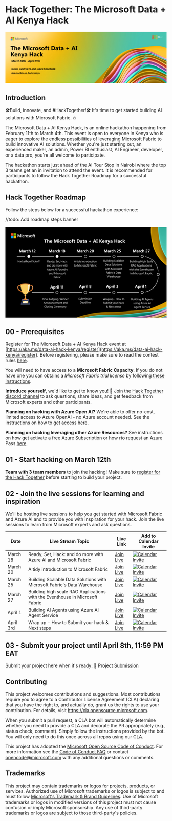 # Hack Together: The Microsoft Data + AI Kenya Hack

![Hack Together](/Assets/the-microsoft-data-and-ai-hack-banner.png)

## Introduction
🛠️Build, innovate, and #HackTogether!🛠️ It's time to get started building AI solutions with Microsoft Fabric. 🔥

The Microsoft Data + AI Kenya Hack, is an online hackathon happening from February 11th to March 4th. This event is open to everyone in Kenya who is eager to explore the endless possibilities of leveraging Microsoft Fabric to build innovative AI solutions. Whether you're just starting out, an experienced maker, an admin, Power BI enthusiast, AI Engineer, developer, or a data pro, you're all welcome to participate.

The hackathon starts just ahead of the AI Tour Stop in Nairobi where the top 3 teams get an in invitation to attend the event. It is recommended for participants to follow the Hack Together Roadmap for a successful hackathon.

## Hack Together Roadmap
Follow the steps below for a successful hackathon experience:

//todo: Add roadmap steps banner

![Hack Together Roadmap](/Assets/hack-together-roadmap.png)


## 00 - Prerequisites
Register for The Microsoft Data + AI Kenya Hack event at [https://aka.ms/data-ai-hack-kenya/register](https://aka.ms/data-ai-hack-kenya/register). Before registering, please make sure to read the contest rules [here](/CONTEST_RULES.md).


You will need to have access to a **Microsoft Fabric Capacity**. If you do not have one you can obtains a *Microsoft Fabric trial license* by following [these instructions](https://aka.ms/upgrade-to-fabric).

**Introduce yourself**, we'd like to get to know you!  🥳 Join the [Hack Together discord channel](https://discord.gg/hTmW9C4t) to ask questions, share ideas, and get feedback from Microsoft experts and other participants. 

**Planning on hacking with Azure Open AI?** We're able to offer no-cost, limited access to Azure OpenAI - no Azure account needed. See the instructions on how to get access [here](/AI_ACCESS.md).

**Planning on hacking leveraging other Azure Resources?** See instructions on how get activate a free Azure Subscription or how rto request an Azure Pass [here](/AZURE_ACCESS.md).

## 01 - Start hacking on March 12th
**Team with 3 team members** to join the hacking! Make sure to [register for the Hack Together](https://aka.ms/data-ai-hack-kenya/register) before starting to build your project.

## 02 - Join the live sessions for learning and inspiration
We'll be hosting live sessions to help you get started with Microsoft Fabric and Azure AI and to provide you with inspiration for your hack. Join the live sessions to learn from Microsoft experts and ask questions.


| Date       | Live Stream Topic                          | Live Link                                      | Add to Calendar Invite                       |
|------------|--------------------------------------------|------------------------------------------------|---------------------------------------------|
| March 18   | Ready, Set, Hack: and do more with Azure AI and Microsoft Fabric              | [Join Live](https://developer.microsoft.com/en-us/reactor/events/24808/)  | [![Calendar Invite](https://shorturl.at/8vei3)](/Assets/livestream_1.ics) |
| March 20   | A tidy introduction to Microsoft Fabric                                       | [Join Live](https://developer.microsoft.com/en-us/reactor/events/24809/)  | [![Calendar Invite](https://shorturl.at/8vei3)](/Assets/livestream_2.ics) |
| March 25   | Building Scalable Data Solutions with Microsoft Fabric's Data Warehouse       | [Join Live](https://developer.microsoft.com/en-us/reactor/events/24810/)  | [![Calendar Invite](https://shorturl.at/8vei3)](/Assets/livestream_3.ics) |
| March 27   | Building high scale RAG Applications with the Eventhouse in Microsoft Fabric  | [Join Live](https://developer.microsoft.com/en-us/reactor/events/24811/)  | [![Calendar Invite](https://shorturl.at/8vei3)](https://aka.ms/livestream1) |
| April 1    | Building AI Agents using Azure AI Agent Service                               | [Join Live](https://developer.microsoft.com/en-us/reactor/events/24812/)  | [![Calendar Invite](https://shorturl.at/8vei3)](https://aka.ms/livestream1) |
| April 3rd  | Wrap up - How to Submit your hack & Next steps                                | [Join Live](https://developer.microsoft.com/en-us/reactor/events/24813/)  | [![Calendar Invite](https://shorturl.at/8vei3)](https://aka.ms/livestream1) |

## 03 - Submit your project until April 8th, 11:59 PM EAT
Submit your project here when it's ready: 🚀 [Project Submission](https://github.com/microsoft/Data-AI-Kenya-Hack/issues/new?assignees=&labels=&projects=&template=project.yml&title=Project%3A+%3Cshort+description%3E)


## Contributing

This project welcomes contributions and suggestions.  Most contributions require you to agree to a
Contributor License Agreement (CLA) declaring that you have the right to, and actually do, grant us
the rights to use your contribution. For details, visit https://cla.opensource.microsoft.com.

When you submit a pull request, a CLA bot will automatically determine whether you need to provide
a CLA and decorate the PR appropriately (e.g., status check, comment). Simply follow the instructions
provided by the bot. You will only need to do this once across all repos using our CLA.

This project has adopted the [Microsoft Open Source Code of Conduct](https://opensource.microsoft.com/codeofconduct/).
For more information see the [Code of Conduct FAQ](https://opensource.microsoft.com/codeofconduct/faq/) or
contact [opencode@microsoft.com](mailto:opencode@microsoft.com) with any additional questions or comments.

## Trademarks

This project may contain trademarks or logos for projects, products, or services. Authorized use of Microsoft 
trademarks or logos is subject to and must follow 
[Microsoft's Trademark & Brand Guidelines](https://www.microsoft.com/en-us/legal/intellectualproperty/trademarks/usage/general).
Use of Microsoft trademarks or logos in modified versions of this project must not cause confusion or imply Microsoft sponsorship.
Any use of third-party trademarks or logos are subject to those third-party's policies.
